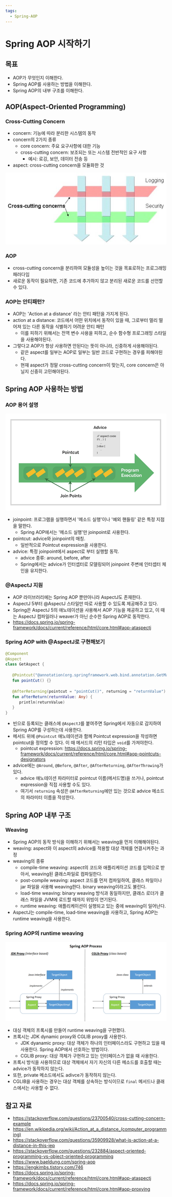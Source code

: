 ```yaml
---
tags:
  - Spring-AOP
---
```

# Spring AOP 시작하기

## 목표

- AOP가 무엇인지 이해한다.
- Spring AOP를 사용하는 방법을 이해한다.
- Spring AOP의 내부 구조를 이해한다.

## AOP(Aspect-Oriented Programming)

### Cross-Cutting Concern

- concern: 기능에 따라 분리한 시스템의 동작
- concern의 2가지 종류
	- core concern: 주요 요구사항에 대한 기능
	- cross-cutting concern: 보조되는 또는 시스템 전반적인 요구 사항
		- 예시: 로깅, 보안, 데이터 전송 등
- aspect: cross-cutting concern을 모듈화한 것

![](assets/Pasted%20image%2020230330132003.png)

### AOP

- cross-cutting concern을 분리하여 모듈성을 높이는 것을 목표로하는 프로그래밍 패러다임
- 새로운 동작이 필요하면, 기존 코드에 추가하지 않고 분리된 새로운 코드를 선언할 수 있다.

### AOP는 안티패턴?

- AOP는 'Action at a distance' 라는 안티 패턴을 가지게 된다.
- action at a distance: 코드에서 어떤 위치에서 동작이 있을 때, 그로부터 멀리 떨어져 있는 다른 동작을 식별하기 어려운 안티 패턴
	- 이를 피하기 위해서는 전역 변수 사용을 피하고, 순수 함수형 프로그래밍 스타일을 사용해야된다.
- 그렇다고 AOP가 항상 사용하면 안된다는 뜻이 아니라, 신중하게 사용해야된다.
	- 같은 aspect를 일부는 AOP로 일부는 일반 코드로 구현하는 경우를 피해야된다.
	- 현재 aspect가 정말 cross-cutting concern이 맞는지, core concern은 아닐지 신중히 고민해야된다.

## Spring AOP 사용하는 방법

### AOP 용어 설명

![](assets/Pasted%20image%2020230330152510.png)

- joinpoint: 프로그램을 실행하면서 '메소드 실행'이나 '예외 핸들링' 같은 특정 지점을 말한다. 
	- Spring AOP에서는 '메소드 실행'만 joinpoint로 사용한다.
- pointcut: advice와 joinpoint의 매칭.
	- 일반적으로 Pointcut expression을 사용한다.
- advice: 특정 joinpoint에서 aspect로 부터 실행할 동작.
	- advice 종류: around, before, after
	- Spring에서는 advice가 인터셉터로 모델링되어 joinpoint 주변에 인터셉터 체인을 유지한다.

### @AspectJ 지원

- AOP 라이브러리에는 Spring AOP 뿐만아니라 AspectJ도 존재한다.
- AspectJ 5부터 @AspectJ 스타일만 따로 사용할 수 있도록 제공해주고 있다.
- Spring은 AspectJ 5의 애노테이션을 사용해서 AOP 기능을 제공하고 있고, 이 때는 AspectJ 컴파일러나 weaver가 아닌 순수한 Spring AOP로 동작한다.
- https://docs.spring.io/spring-framework/docs/current/reference/html/core.html#aop-ataspectj

### Spring AOP with @AspectJ로 구현해보기

```kotlin
@Component  
@Aspect  
class GetAspect {  
  
   @Pointcut("@annotation(org.springframework.web.bind.annotation.GetMapping)")  
   fun pointCut() {}  
  
   @AfterReturning(pointcut = "pointCut()", returning = "returnValue")  
   fun afterReturn(returnValue: Any) {  
      println(returnValue)  
   }  
}
```

- 빈으로 등록되는 클래스에 `@AspectJ`를 붙여주면 Spring에서 자동으로 감지하여 Spring AOP를 구성하는데 사용한다.
- 메서드 위에 `@Pointcut` 애노테이션과 함께 Pointcut expression을 작성하면 pointcut을 정의할 수 있다. 이 때 메서드의 리턴 타입은 `void`를 가져야한다.
	- pointcut expression: https://docs.spring.io/spring-framework/docs/current/reference/html/core.html#aop-pointcuts-designators
- advice에는 `@Around`, `@Before`, `@After`, `@AfterReturning`, `@AfterThrowing`가 있다.
	- advice 애노테이션 파라미터로 pointcut 이름(메서드명)을 쓰거나, pointcut expression을 직접 사용할 수도 있다.
	- 여기서 `returning` 속성은 `@AfterReturning`에만 있는 것으로 advice 메소드의 파라미터 이름을 작성한다.

## Spring AOP 내부 구조 

### Weaving

- Spring AOP의 동작 방식을 이해하기 위해서는 weaving을 먼저 이해해야된다.
- weaving: aspect와 이 aspect의 advice를 적용할 대상 객체를 연결시켜주는 과정
- weaving의 종류
	- compile-time weaving: aspect의 코드와 애플리케이션 코드를 입력으로 받아서, weaving된 클래스파일로 컴파일한다.
	- post-compile weaving: aspect 코드를 먼저 컴파일하여, 클래스 파일이나 jar 파일을 사용해 weaving한다. binary weaving이라고도 불린다.
	- load-time weaving: binary weaving 방식과 동일하지만, 클래스 로더가 클래스 파일을 JVM에 로드할 때까지 위빙이 연기된다.
	- runtime weaving: 애플리케이션이 실행되고 있는 중에 weaving이 일어난다.
- AspectJ는  compile-time, load-time weaving을 사용하고, Spring AOP는 runtime weaving을 사용한다.

### Spring AOP의 runtime weaving

![](assets/Pasted%20image%2020230330164020.png)

- 대싱 객체의 프록시를 만들어 runtime weaving을 구현했다.
- 프록시는 JDK dynamic proxy와 CGLIB proxy를 사용한다.
	- JDK dyanamic proxy: 대상 객체가 하나의 인터페이스라도 구현하고 있을 때 사용한다. Spring AOP에서 선호하는 방법이다.
	- CGLIB proxy: 대상 객체가 구현하고 있는 인터페이스가 없을 때 사용한다.
- 프록시 방식을 사용하므로 대상 객체에서 자기 자신의 다른 메소드를 호출할 때는 advice가 동작하지 않는다.
- 또한, private 메소드에서도 adivce가 동작하지 않는다.
- CGLIB을 사용하는 경우는 대상 객체를 상속하는 방식이므로 `final` 메서드나 클래스에서는 사용할 수 없다.

## 참고 자료

- https://stackoverflow.com/questions/23700540/cross-cutting-concern-example
- https://en.wikipedia.org/wiki/Action_at_a_distance_(computer_programming)
- https://stackoverflow.com/questions/35909928/what-is-action-at-a-distance-in-this-jep
- https://stackoverflow.com/questions/232884/aspect-oriented-programming-vs-object-oriented-programming
- https://www.baeldung.com/spring-aop
- https://engkimbs.tistory.com/746
- https://docs.spring.io/spring-framework/docs/current/reference/html/core.html#aop-ataspectj
- https://docs.spring.io/spring-framework/docs/current/reference/html/core.html#aop-proxying